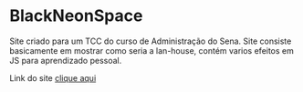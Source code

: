 # BlackNeonSpace
Site criado para um TCC do curso de Administração do Sena. Site consiste basicamente em mostrar como seria a lan-house, contém varios efeitos em JS para aprendizado pessoal.

Link do site [clique aqui](https://blacneonspace.netlify.app/)
